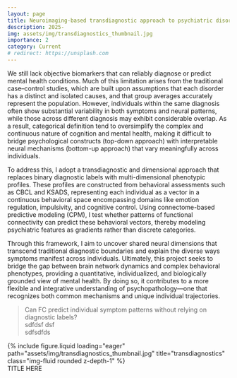 ```yaml
---
layout: page
title: Neuroimaging-based transdiagnostic approach to psychiatric disorders in adolescents
description: 2025-
img: assets/img/transdiagnostics_thumbnail.jpg
importance: 2
category: Current
# redirect: https://unsplash.com
---
```


We still lack objective biomarkers that can reliably diagnose or predict mental health conditions. Much of this limitation arises from the traditional case–control studies, which are built upon assumptions that each disorder has a distinct and isolated causes, and that group averages accurately represent the population. However, individuals within the same diagnosis often show substantial variability in both symptoms and neural patterns, while those across different diagnosis may exhibit considerable overlap. As a result, categorical definition tend to oversimplify the complex and continuous nature of cognition and mental health, making it difficult to bridge psychological constructs (top-down approach) with interpretable neural mechanisms (bottom-up approach) that vary meaningfully across individuals.

To address this, I adopt a transdiagnostic and dimensional approach that replaces binary diagnostic labels with multi-dimensional phenotypic profiles. These profiles are constructed from behavioral assessments such as CBCL and KSADS, representing each individual as a vector in a continuous behavioral space encompassing domains like emotion regulation, impulsivity, and cognitive control. Using connectome-based predictive modeling (CPM), I test whether patterns of functional connectivity can predict these behavioral vectors, thereby modeling psychiatric features as gradients rather than discrete categories.

Through this framework, I aim to uncover shared neural dimensions that transcend traditional diagnostic boundaries and explain the diverse ways symptoms manifest across individuals. Ultimately, this project seeks to bridge the gap between brain network dynamics and complex behavioral phenotypes, providing a quantitative, individualized, and biologically grounded view of mental health. By doing so, it contributes to a more flexible and integrative understanding of psychopathology—one that recognizes both common mechanisms and unique individual trajectories.


> Can FC predict individual symptom patterns without relying on diagnostic labels?<br> sdfdsf dsf <br> sdfsdfds

<div class="row">
    <div class="col-sm mt-3 mt-md-0">
        {% include figure.liquid loading="eager" path="assets/img/transdiagnostics_thumbnail.jpg" title="transdiagnostics" class="img-fluid rounded z-depth-1" %}
    </div>
</div>
<div class="caption">
    TITLE HERE
</div>
